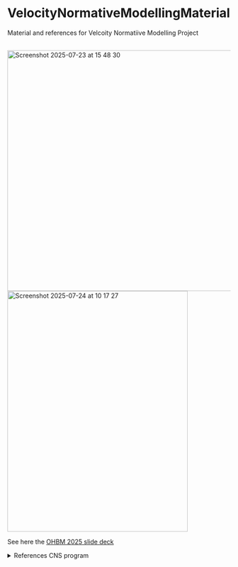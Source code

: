 # VelocityNormativeModellingMaterial

Material and references for Velcoity Normatiive Modelling Project

<br> 
<img width="817" height="542" alt="Screenshot 2025-07-23 at 15 48 30" src="https://github.com/user-attachments/assets/53b487c0-3add-44cb-9775-229f45065426" />

<br>

<img width="407" height="542" alt="Screenshot 2025-07-24 at 10 17 27" src="https://github.com/user-attachments/assets/1c34cfc5-1e85-4a9a-aa84-61e219d394fd" />

<br>

See here the [OHBM 2025 slide deck](https://github.com/likeajumprope/VelocityNormativeModellingMaterial/blob/main/OHBM_2025_Presenter_Slides_Johanna_pdf.pdf) 

<details>


<summary>References CNS program</summary>
<br>
Below the references for the CNS program application
<br>

1.	GBD 2016 Parkinson’s Disease Collaborators. Global, regional, and national burden of Parkinson’s disease, 1990-2016: a systematic analysis for the Global Burden of Disease Study 2016. Lancet Neurol. 17, 939–953 (2018).
2.	Marquand, A. F. et al. Conceptualizing mental disorders as deviations from normative functioning. Mol. Psychiatry 24, 1415–1424 (2019).
3.	Marquand, A. F., Rezek, I., Buitelaar, J. & Beckmann, C. F. Understanding Heterogeneity in Clinical Cohorts Using Normative Models: Beyond Case-Control Studies. Biol. Psychiatry 80, 552–561 (2016).
4.	Bayer, J. M. M. et al. Dissecting heterogeneity in cortical thickness abnormalities in major depressive disorder: a large-scale ENIGMA MDD normative modelling study. bioRxivorg (2025) doi:10.1101/2025.03.17.643677.
5.	Cirstian, R. et al. Lifespan normative models of white matter fractional anisotropy: Applications to Early Psychosis. bioRxivorg 2024.12.11.627897 (2024) doi:10.1101/2024.12.11.627897.
6.	de Boer, A. A. A. et al. Non-Gaussian normative modelling with hierarchical Bayesian regression. Imaging Neuroscience 2, 1–36 (2024).
7.	Zabihi, M. et al. Nonlinear latent representations of high-dimensional task-fMRI data: Unveiling cognitive and behavioral insights in heterogeneous spatial maps. PLoS One 19, e0308329 (2024).
8.	Vásquez, K. A., Valverde, E. M., Aguilar, D. V. & Gabarain, H.-J. H. Montreal Cognitive Assessment scale in patients with Parkinson Disease with normal scores in the Mini-Mental State Examination. Dement. Neuropsychol. 13, 78–81 (2019).
9.	Goetz, C. G. et al. Movement Disorder Society-sponsored revision of the Unified Parkinson’s Disease Rating Scale (MDS-UPDRS): Process, format, and clinimetric testing plan. Mov. Disord. 22, 41–47 (2007).
10.	Fischl, B. FreeSurfer. Neuroimage 62, 774–781 (2012).
11.	Jenkinson, M., Beckmann, C. F., Behrens, T. E. J., Woolrich, M. W. & Smith, S. M. FSL. Neuroimage 62, 782–790 (2012).
12.	Rutherford, S. et al. Charting brain growth and aging at high spatial precision. Elife 11, e72904 (2022).
13.	Urchs, S. G. W. et al. Decentralized cohort search in the ENIGMA-Parkinson’s Disease consortium. https://osf.io/k7qm5/) (2025).
14.	Rutherford, S. et al. To which reference class do you belong? Measuring racial fairness of reference classes with normative modeling. arXiv [cs.LG] (2024).

</details>
